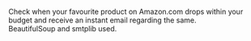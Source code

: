 Check when your favourite product on Amazon.com drops within your budget and receive an instant email regarding the same.  
BeautifulSoup and smtplib used.  
